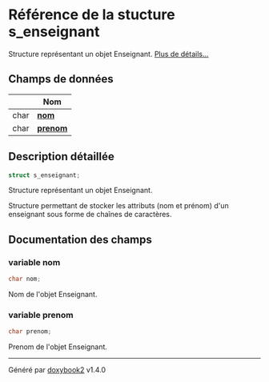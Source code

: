 # Référence de la stucture s_enseignant

Structure représentant un objet Enseignant.  [Plus de détails...](#description-détaillée)

## Champs de données

|                | Nom           |
| -------------- | -------------- |
| char | **[nom](/Classes/structs__enseignant.md#variable-nom)**  |
| char | **[prenom](/Classes/structs__enseignant.md#variable-prenom)**  |

## Description détaillée

```c
struct s_enseignant;
```

Structure représentant un objet Enseignant.

Structure permettant de stocker les attributs (nom et prénom) d'un enseignant sous forme de chaînes de caractères.

## Documentation des champs

### variable nom

```c
char nom;
```

Nom de l'objet Enseignant.

### variable prenom

```c
char prenom;
```

Prenom de l'objet Enseignant.

---

Généré par [doxybook2](https://github.com/matusnovak/doxybook2) v1.4.0
